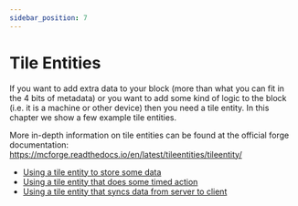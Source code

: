 ```yaml
---
sidebar_position: 7
---
```


# Tile Entities

If you want to add extra data to your block (more than what you can fit in the 4 bits of metadata) or you want to add some kind of logic to the block (i.e. it is a machine or other device) then you need a tile entity.
In this chapter we show a few example tile entities.

More in-depth information on tile entities can be found at the official forge documentation: https://mcforge.readthedocs.io/en/latest/tileentities/tileentity/

* [Using a tile entity to store some data](./data.md)
* [Using a tile entity that does some timed action](./lights.md)
* [Using a tile entity that syncs data from server to client](./sync.md)
